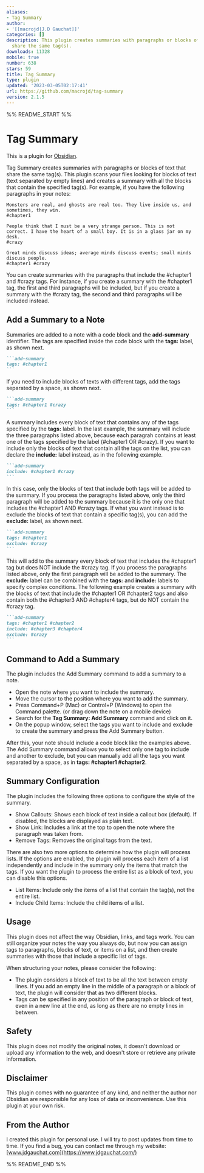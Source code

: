 ```yaml
---
aliases:
- Tag Summary
author:
- '[[macrojd|J.D Gauchat]]'
categories: []
description: This plugin creates summaries with paragraphs or blocks of text that
  share the same tag(s).
downloads: 11328
mobile: true
number: 638
stars: 59
title: Tag Summary
type: plugin
updated: '2023-03-05T02:17:41'
url: https://github.com/macrojd/tag-summary
version: 2.1.5
---
```


%% README_START %%

# Tag Summary

This is a plugin for [Obsidian](https://obsidian.md).

Tag Summary creates summaries with paragraphs or blocks of text that share the same tag(s). This plugin scans your files looking for blocks of text (text separated by empty lines) and creates a summary with all the blocks that contain the specified tag(s). For example, if you have the following paragraphs in your notes:

```
Monsters are real, and ghosts are real too. They live inside us, and sometimes, they win.
#chapter1
```

```
People think that I must be a very strange person. This is not correct. I have the heart of a small boy. It is in a glass jar on my desk.
#crazy
```

```
Great minds discuss ideas; average minds discuss events; small minds discuss people.
#chapter1 #crazy
```

You can create summaries with the paragraphs that include the #chapter1 and #crazy tags. For instance, if you create a summary with the #chapter1 tag, the first and third paragraphs will be included, but if you create a summary with the #crazy tag, the second and third paragraphs will be included instead.

## Add a Summary to a Note

Summaries are added to a note with a code block and the **add-summary** identifier. The tags are specified inside the code block with the **tags:** label, as shown next.

````markdown
```add-summary
tags: #chapter1
```
````

If you need to include blocks of texts with different tags, add the tags separated by a space, as shown next.

````markdown
```add-summary
tags: #chapter1 #crazy
```
````

A summary includes every block of text that contains any of the tags specified by the **tags:** label. In the last example, the summary will include the three paragraphs listed above, because each paragrah contains at least one of the tags specified by the label (#chapter1 OR #crazy). If you want to include only the blocks of text that contain all the tags on the list, you can declare the **include:** label instead, as in the following example.

````markdown
```add-summary
include: #chapter1 #crazy
```
````

In this case, only the blocks of text that include both tags will be added to the summary. If you process the paragraphs listed above, only the third paragraph will be added to the summary because it is the only one that includes the #chapter1 AND #crazy tags. If what you want instead is to exclude the blocks of text that contain a specific tag(s), you can add the **exclude:** label, as shown next.

````markdown
```add-summary
tags: #chapter1
exclude: #crazy
```
````

This will add to the summary every block of text that includes the #chapter1 tag but does NOT include the #crazy tag. If you process the paragraphs listed above, only the first paragraph will be added to the summary. The **exclude:** label can be combined with the **tags:** and **include:** labels to specify complex conditions. The following example creates a summary with the blocks of text that include the #chapter1 OR #chapter2 tags and also contain both the #chapter3 AND #chapter4 tags, but do NOT contain the #crazy tag.

````markdown
```add-summary
tags: #chapter1 #chapter2
include: #chapter3 #chapter4
exclude: #crazy
```
````

## Command to Add a Summary

The plugin includes the Add Summary command to add a summary to a note.

- Open the note where you want to include the summary.
- Move the cursor to the position where you want to add the summary.
- Press Command+P (Mac) or Control+P (Windows) to open the Command palette. (or drag down the note on a mobile device)
- Search for the **Tag Summary: Add Summary** command and click on it.
- On the popup window, select the tags you want to include and exclude to create the summary and press the Add Summary button.

After this, your note should include a code block like the examples above. The Add Summary command allows you to select only one tag to include and another to exclude, but you can manually add all the tags you want separated by a space, as in **tags: #chapter1 #chapter2**.

## Summary Configuration

The plugin includes the following three options to configure the style of the summary.

- Show Callouts: Shows each block of text inside a callout box (default). If disabled, the blocks are displayed as plain text.
- Show Link: Includes a link at the top to open the note where the paragraph was taken from.
- Remove Tags: Removes the original tags from the text.

There are also two more options to determine how the plugin will process lists. If the options are enabled, the plugin will process each item of a list independently and include in the summary only the items that match the tags. If you want the plugin to process the entire list as a block of text, you can disable this options.

- List Items: Include only the items of a list that contain the tag(s), not the entire list.
- Include Child Items: Include the child items of a list.

## Usage

This plugin does not affect the way Obsidian, links, and tags work. You can still organize your notes the way you always do, but now you can assign tags to paragraphs, blocks of text, or items on a list, and then create summaries with those that include a specific list of tags.

When structuring your notes, please consider the following:

- The plugin considers a block of text to be all the text between empty lines. If you add an empty line in the middle of a paragraph or a block of text, the plugin will consider that as two different blocks.
- Tags can be specified in any position of the paragraph or block of text, even in a new line at the end, as long as there are no empty lines in between.

## Safety

This plugin does not modify the original notes, it doesn't download or upload any information to the web, and doesn't store or retrieve any private information.

## Disclaimer

This plugin comes with no guarantee of any kind, and neither the author nor Obsidian are responsible for any loss of data or inconvenience.
Use this plugin at your own risk.

## From the Author

I created this plugin for personal use. I will try to post updates from time to time. If you find a bug, you can contact me through my website:
[www.jdgauchat.com](https://www.jdgauchat.com/)



%% README_END %%